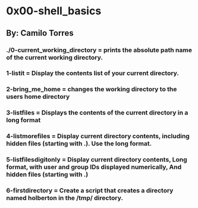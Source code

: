# 0x00-shell_basics
## By: Camilo Torres
### ./0-current_working_directory = prints the absolute path name of the current working directory.
### 1-listit = Display the contents list of your current directory.
### 2-bring_me_home = changes the working directory to the users home directory
### 3-listfiles = Displays the contents of the current directory in a long format
### 4-listmorefiles = Display current directory contents, including hidden files (starting with .). Use the long format.
### 5-listfilesdigitonly = Display current directory contents, Long format, with user and group IDs displayed numerically, And hidden files (starting with .)
### 6-firstdirectory = Create a script that creates a directory named holberton in the /tmp/ directory.